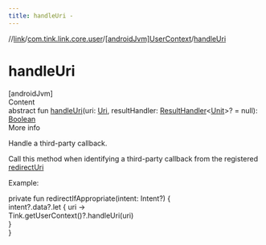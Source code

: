 ```yaml
---
title: handleUri -
---
```

//[link](../../index.md)/[com.tink.link.core.user](../index.md)/[[androidJvm]UserContext](index.md)/[handleUri](handle-uri.md)



# handleUri  
[androidJvm]  
Content  
abstract fun [handleUri](handle-uri.md)(uri: [Uri](https://developer.android.com/reference/kotlin/android/net/Uri.html), resultHandler: [ResultHandler](../../com.tink.service.handler/[android-jvm]-result-handler/index.md)<[Unit](https://kotlinlang.org/api/latest/jvm/stdlib/kotlin/-unit/index.html)>? = null): [Boolean](https://kotlinlang.org/api/latest/jvm/stdlib/kotlin/-boolean/index.html)  
More info  


Handle a third-party callback.



Call this method when identifying a third-party callback from the registered [redirectUri](../../com.tink.service.network/[android-jvm]-tink-configuration/redirect-uri.md)



Example:

private fun redirectIfAppropriate(intent: Intent?) {  
     intent?.data?.let { uri ->  
         Tink.getUserContext()?.handleUri(uri)  
     }  
}  



